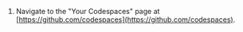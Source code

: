 1. Navigate to the "Your Codespaces" page at [https://github.com/codespaces](https://github.com/codespaces).

